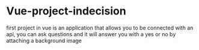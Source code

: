 # Vue-project-indecision
first project in vue is an application that allows you to be connected with an api, you can ask questions and it will answer you with a yes or no by attaching a background image

